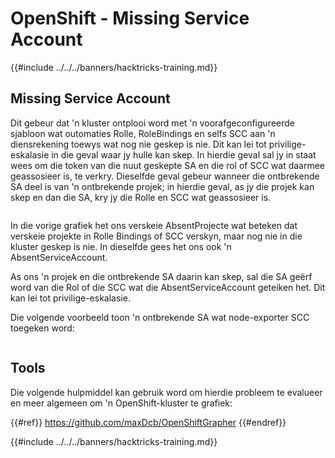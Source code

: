# OpenShift - Missing Service Account

{{#include ../../../banners/hacktricks-training.md}}

## Missing Service Account

Dit gebeur dat 'n kluster ontplooi word met 'n voorafgeconfigureerde sjabloon wat outomaties Rolle, RoleBindings en selfs SCC aan 'n diensrekening toewys wat nog nie geskep is nie. Dit kan lei tot privilige-eskalasie in die geval waar jy hulle kan skep. In hierdie geval sal jy in staat wees om die token van die nuut geskepte SA en die rol of SCC wat daarmee geassosieer is, te verkry. Dieselfde geval gebeur wanneer die ontbrekende SA deel is van 'n ontbrekende projek; in hierdie geval, as jy die projek kan skep en dan die SA, kry jy die Rolle en SCC wat geassosieer is.

<figure><img src="../../../images/openshift-missing-service-account-image1.png" alt=""><figcaption></figcaption></figure>

In die vorige grafiek het ons verskeie AbsentProjecte wat beteken dat verskeie projekte in Rolle Bindings of SCC verskyn, maar nog nie in die kluster geskep is nie. In dieselfde gees het ons ook 'n AbsentServiceAccount.

As ons 'n projek en die ontbrekende SA daarin kan skep, sal die SA geërf word van die Rol of die SCC wat die AbsentServiceAccount geteiken het. Dit kan lei tot privilige-eskalasie.

Die volgende voorbeeld toon 'n ontbrekende SA wat node-exporter SCC toegeken word:

<figure><img src="../../../images/openshift-missing-service-account-image2.png" alt=""><figcaption></figcaption></figure>

## Tools

Die volgende hulpmiddel kan gebruik word om hierdie probleem te evalueer en meer algemeen om 'n OpenShift-kluster te grafiek:

{{#ref}}
https://github.com/maxDcb/OpenShiftGrapher
{{#endref}}



{{#include ../../../banners/hacktricks-training.md}}
